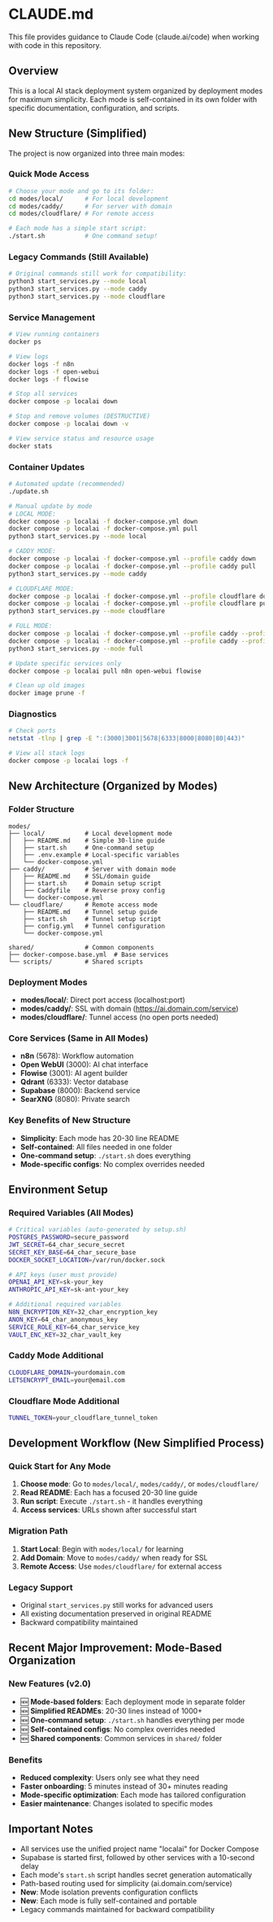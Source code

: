 # CLAUDE.md

This file provides guidance to Claude Code (claude.ai/code) when working with code in this repository.

## Overview

This is a local AI stack deployment system organized by deployment modes for maximum simplicity. Each mode is self-contained in its own folder with specific documentation, configuration, and scripts.

## New Structure (Simplified)

The project is now organized into three main modes:

### Quick Mode Access
```bash
# Choose your mode and go to its folder:
cd modes/local/      # For local development
cd modes/caddy/      # For server with domain
cd modes/cloudflare/ # For remote access

# Each mode has a simple start script:
./start.sh           # One command setup!
```

### Legacy Commands (Still Available)
```bash
# Original commands still work for compatibility:
python3 start_services.py --mode local
python3 start_services.py --mode caddy
python3 start_services.py --mode cloudflare
```

### Service Management
```bash
# View running containers
docker ps

# View logs
docker logs -f n8n
docker logs -f open-webui
docker logs -f flowise

# Stop all services
docker compose -p localai down

# Stop and remove volumes (DESTRUCTIVE)
docker compose -p localai down -v

# View service status and resource usage
docker stats
```

### Container Updates
```bash
# Automated update (recommended)
./update.sh

# Manual update by mode
# LOCAL MODE:
docker compose -p localai -f docker-compose.yml down
docker compose -p localai -f docker-compose.yml pull
python3 start_services.py --mode local

# CADDY MODE:
docker compose -p localai -f docker-compose.yml --profile caddy down
docker compose -p localai -f docker-compose.yml --profile caddy pull
python3 start_services.py --mode caddy

# CLOUDFLARE MODE:
docker compose -p localai -f docker-compose.yml --profile cloudflare down
docker compose -p localai -f docker-compose.yml --profile cloudflare pull
python3 start_services.py --mode cloudflare

# FULL MODE:
docker compose -p localai -f docker-compose.yml --profile caddy --profile cloudflare down
docker compose -p localai -f docker-compose.yml --profile caddy --profile cloudflare pull
python3 start_services.py --mode full

# Update specific services only
docker compose -p localai pull n8n open-webui flowise

# Clean up old images
docker image prune -f
```

### Diagnostics
```bash
# Check ports
netstat -tlnp | grep -E ":(3000|3001|5678|6333|8000|8080|80|443)"

# View all stack logs
docker compose -p localai logs -f
```

## New Architecture (Organized by Modes)

### Folder Structure
```
modes/
├── local/           # Local development mode
│   ├── README.md    # Simple 30-line guide
│   ├── start.sh     # One-command setup
│   ├── .env.example # Local-specific variables
│   └── docker-compose.yml
├── caddy/           # Server with domain mode
│   ├── README.md    # SSL/domain guide
│   ├── start.sh     # Domain setup script
│   ├── Caddyfile    # Reverse proxy config
│   └── docker-compose.yml
└── cloudflare/      # Remote access mode
    ├── README.md    # Tunnel setup guide
    ├── start.sh     # Tunnel setup script
    ├── config.yml   # Tunnel configuration
    └── docker-compose.yml

shared/              # Common components
├── docker-compose.base.yml  # Base services
└── scripts/         # Shared scripts
```

### Deployment Modes
- **modes/local/**: Direct port access (localhost:port)
- **modes/caddy/**: SSL with domain (https://ai.domain.com/service)
- **modes/cloudflare/**: Tunnel access (no open ports needed)

### Core Services (Same in All Modes)
- **n8n** (5678): Workflow automation
- **Open WebUI** (3000): AI chat interface
- **Flowise** (3001): AI agent builder
- **Qdrant** (6333): Vector database
- **Supabase** (8000): Backend service
- **SearXNG** (8080): Private search

### Key Benefits of New Structure
- **Simplicity**: Each mode has 20-30 line README
- **Self-contained**: All files needed in one folder
- **One-command setup**: `./start.sh` does everything
- **Mode-specific configs**: No complex overrides needed

## Environment Setup

### Required Variables (All Modes)
```bash
# Critical variables (auto-generated by setup.sh)
POSTGRES_PASSWORD=secure_password
JWT_SECRET=64_char_secure_secret
SECRET_KEY_BASE=64_char_secure_base
DOCKER_SOCKET_LOCATION=/var/run/docker.sock

# API keys (user must provide)
OPENAI_API_KEY=sk-your_key
ANTHROPIC_API_KEY=sk-ant-your_key

# Additional required variables
N8N_ENCRYPTION_KEY=32_char_encryption_key
ANON_KEY=64_char_anonymous_key
SERVICE_ROLE_KEY=64_char_service_key
VAULT_ENC_KEY=32_char_vault_key
```

### Caddy Mode Additional
```bash
CLOUDFLARE_DOMAIN=yourdomain.com
LETSENCRYPT_EMAIL=your@email.com
```

### Cloudflare Mode Additional
```bash
TUNNEL_TOKEN=your_cloudflare_tunnel_token
```

## Development Workflow (New Simplified Process)

### Quick Start for Any Mode
1. **Choose mode**: Go to `modes/local/`, `modes/caddy/`, or `modes/cloudflare/`
2. **Read README**: Each has a focused 20-30 line guide
3. **Run script**: Execute `./start.sh` - it handles everything
4. **Access services**: URLs shown after successful start

### Migration Path
1. **Start Local**: Begin with `modes/local/` for learning
2. **Add Domain**: Move to `modes/caddy/` when ready for SSL
3. **Remote Access**: Use `modes/cloudflare/` for external access

### Legacy Support
- Original `start_services.py` still works for advanced users
- All existing documentation preserved in original README
- Backward compatibility maintained

## Recent Major Improvement: Mode-Based Organization

### New Features (v2.0)
- 🆕 **Mode-based folders**: Each deployment mode in separate folder
- 🆕 **Simplified READMEs**: 20-30 lines instead of 1000+
- 🆕 **One-command setup**: `./start.sh` handles everything per mode
- 🆕 **Self-contained configs**: No complex overrides needed
- 🆕 **Shared components**: Common services in `shared/` folder

### Benefits
- **Reduced complexity**: Users only see what they need
- **Faster onboarding**: 5 minutes instead of 30+ minutes reading
- **Mode-specific optimization**: Each mode has tailored configuration
- **Easier maintenance**: Changes isolated to specific modes

## Important Notes

- All services use the unified project name "localai" for Docker Compose
- Supabase is started first, followed by other services with a 10-second delay
- Each mode's `start.sh` script handles secret generation automatically
- Path-based routing used for simplicity (ai.domain.com/service)
- **New**: Mode isolation prevents configuration conflicts
- **New**: Each mode is fully self-contained and portable
- Legacy commands maintained for backward compatibility